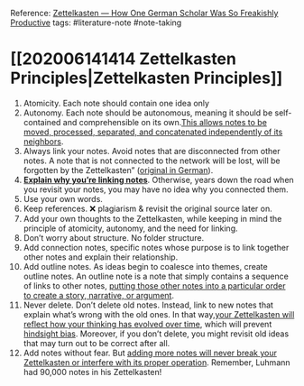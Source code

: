 Reference: [Zettelkasten — How One German Scholar Was So Freakishly Productive](https://writingcooperative.com/zettelkasten-how-one-german-scholar-was-so-freakishly-productive-997e4e0ca125)
tags: #literature-note #note-taking 


# [[202006141414 Zettelkasten Principles|Zettelkasten Principles]]


1. Atomicity. Each note should contain one idea only
2. Autonomy. Each note should be autonomous, meaning it should be self-contained and comprehensible on its own.[This allows notes to be moved, processed, separated, and concatenated independently of its neighbors](https://omxi.se/2015-06-21-living-with-a-zettelkasten.html).
3. Always link your notes. Avoid notes that are disconnected from other notes. A note that is not connected to the network will be lost, will be forgotten by the Zettelkasten” ([original in German](https://www.uni-bielefeld.de/soz/luhmann-archiv/pdf/jschmidt_zettelkasten-als-uberraschungsgenerator.pdf)).
4. [**Explain why you’re linking notes**](https://zettelkasten.de/posts/zettelkasten-antifragile/). Otherwise, years down the road when you revisit your notes, you may have no idea why you connected them.
5. Use your own words.
6. Keep references. ❌ plagiarism & revisit the original source later on.
7. Add your own thoughts to the Zettelkasten, while keeping in mind the principle of atomicity, autonomy, and the need for linking.
8. Don’t worry about structure. No folder structure.
9. Add connection notes, specific notes whose purpose is to link together other notes and explain their relationship.
10. Add outline notes. As ideas begin to coalesce into themes, create outline notes. An outline note is a note that simply contains a sequence of links to other notes, [putting those other notes into a particular order to create a story, narrative, or argument](https://omxi.se/2015-06-21-living-with-a-zettelkasten.html).
11. Never delete. Don’t delete old notes. Instead, link to new notes that explain what’s wrong with the old ones. In that way,[your Zettelkasten will reflect how your thinking has evolved over time](https://sociologica.unibo.it/article/view/8350/8270), which will prevent [hindsight bias](https://rationalwiki.org/wiki/Hindsight_bias). Moreover, if you don’t delete, you might revisit old ideas that may turn out to be correct after all.
12. Add notes without fear. But [adding more notes will never break your Zettelkasten or interfere with its proper operation](https://omxi.se/2015-06-21-living-with-a-zettelkasten.html). Remember, Luhmann had 90,000 notes in his Zettelkasten!